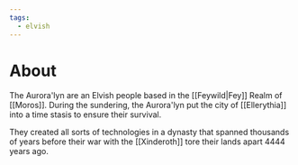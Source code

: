 ```yaml
---
tags:
  - elvish
---
```

# About
The Aurora'lyn are an Elvish people based in the [[Feywild|Fey]] Realm of [[Moros]]. During the sundering, the Aurora'lyn put the city of [[Ellerythia]] into a time stasis to ensure their survival.

They created all sorts of technologies in a dynasty that spanned thousands of years before their war with the [[Xinderoth]] tore their lands apart 4444 years ago.
